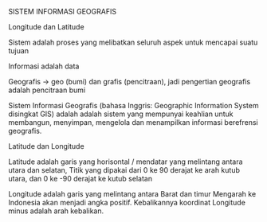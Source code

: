  SISTEM INFORMASI GEOGRAFIS

Longitude dan Latitude

 

Sistem adalah proses yang melibatkan seluruh aspek untuk mencapai suatu tujuan

 

Informasi adalah data

 

Geografis  -> geo (bumi) dan grafis (pencitraan), jadi pengertian geografis adalah pencitraan bumi



 

Sistem Informasi Geografis (bahasa Inggris: Geographic Information System disingkat GIS) adalah  adalah sistem  yang mempunyai keahlian untuk membangun, menyimpan, mengelola dan menampilkan informasi berefrensi geografis.
 
 Latitude  dan  Longitude


Latitude adalah garis yang horisontal / mendatar yang melintang antara utara dan selatan,
Titik yang dipakai dari 0 ke 90 derajat ke arah kutub utara, dan 0 ke -90 derajat ke kutub selatan

 

Longitude adalah garis yang melintang antara Barat dan timur Mengarah ke Indonesia akan menjadi angka positif. Kebalikannya koordinat Longitude minus adalah arah kebalikan.